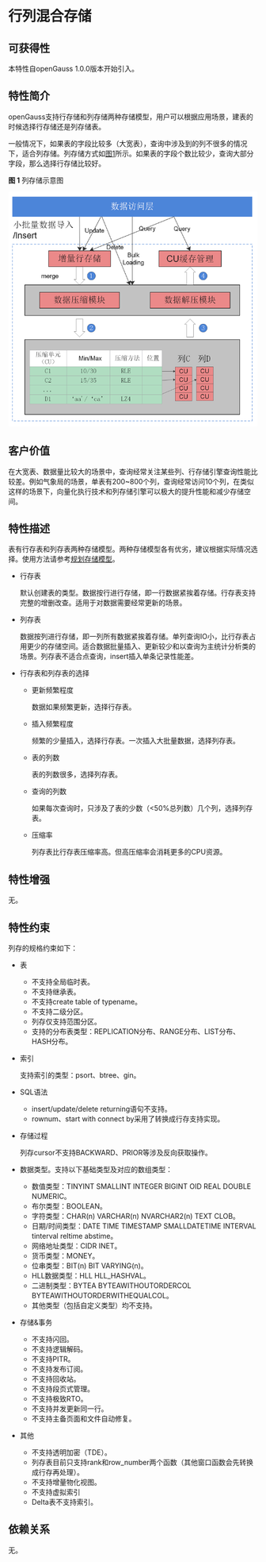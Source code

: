 # 行列混合存储<a name="ZH-CN_TOPIC_0000001151995063"></a>

## 可获得性<a name="section18007590"></a>

本特性自openGauss 1.0.0版本开始引入。

## 特性简介<a name="section27850590"></a>

openGauss支持行存储和列存储两种存储模型，用户可以根据应用场景，建表的时候选择行存储还是列存储表。

一般情况下，如果表的字段比较多（大宽表），查询中涉及到的列不很多的情况下，适合列存储。列存储方式如[图1](#fig114741818102620)所示。如果表的字段个数比较少，查询大部分字段，那么选择行存储比较好。

**图 1**  列存储示意图<a name="fig114741818102620"></a>  


![](figures/8-3行列混存引擎.png)

## 客户价值<a name="section49328722"></a>

在大宽表、数据量比较大的场景中，查询经常关注某些列、行存储引擎查询性能比较差。例如气象局的场景，单表有200\~800个列，查询经常访问10个列，在类似这样的场景下，向量化执行技术和列存储引擎可以极大的提升性能和减少存储空间。

## 特性描述<a name="section41305314"></a>

表有行存表和列存表两种存储模型。两种存储模型各有优劣，建议根据实际情况选择。使用方法请参考[规划存储模型](../DeveloperGuide/规划存储模型.md)。

-   行存表

    默认创建表的类型。数据按行进行存储，即一行数据紧挨着存储。行存表支持完整的增删改查。适用于对数据需要经常更新的场景。

-   列存表

    数据按列进行存储，即一列所有数据紧挨着存储。单列查询IO小，比行存表占用更少的存储空间。适合数据批量插入、更新较少和以查询为主统计分析类的场景。列存表不适合点查询，insert插入单条记录性能差。

-   行存表和列存表的选择
    -   更新频繁程度

        数据如果频繁更新，选择行存表。

    -   插入频繁程度

        频繁的少量插入，选择行存表。一次插入大批量数据，选择列存表。

    -   表的列数

        表的列数很多，选择列存表。

    -   查询的列数

        如果每次查询时，只涉及了表的少数（<50%总列数）几个列，选择列存表。

    -   压缩率

        列存表比行存表压缩率高。但高压缩率会消耗更多的CPU资源。



## 特性增强<a name="section36203513"></a>

无。

## 特性约束<a name="section06531946143616"></a>

列存的规格约束如下：

-   表
    -   不支持全局临时表。
    -   不支持继承表。
    -   不支持create table of typename。
    -   不支持二级分区。
    -   列存仅支持范围分区。
    -   支持的分布表类型：REPLICATION分布、RANGE分布、LIST分布、HASH分布。

-   索引

    支持索引的类型：psort、btree、gin。

-   SQL语法
    -   insert/update/delete returning语句不支持。
    -   rownum、start with connect by采用了转换成行存支持实现。

-   存储过程

    列存cursor不支持BACKWARD、PRIOR等涉及反向获取操作。

-   数据类型。支持以下基础类型及对应的数组类型：
    -   数值类型：TINYINT SMALLINT INTEGER BIGINT OID REAL DOUBLE NUMERIC。
    -   布尔类型：BOOLEAN。
    -   字符类型：CHAR\(n\) VARCHAR\(n\) NVARCHAR2\(n\) TEXT CLOB。
    -   日期/时间类型：DATE TIME TIMESTAMP SMALLDATETIME INTERVAL tinterval reltime abstime。
    -   网络地址类型：CIDR INET。
    -   货币类型：MONEY。
    -   位串类型：BIT\(n\) BIT VARYING\(n\)。
    -   HLL数据类型：HLL HLL\_HASHVAL。
    -   二进制类型：BYTEA BYTEAWITHOUTORDERCOL BYTEAWITHOUTORDERWITHEQUALCOL。
    -   其他类型（包括自定义类型）均不支持。

-   存储&事务
    -   不支持闪回。
    -   不支持逻辑解码。
    -   不支持PITR。
    -   不支持发布订阅。
    -   不支持回收站。
    -   不支持段页式管理。
    -   不支持极致RTO。
    -   不支持并发更新同一行。
    -   不支持主备页面和文件自动修复。

-   其他
    -   不支持透明加密（TDE）。
    -   列存表目前只支持rank和row\_number两个函数（其他窗口函数会先转换成行存再处理）。
    -   不支持增量物化视图。
    -   不支持虚拟索引
    -   Delta表不支持索引。

## 依赖关系<a name="section57396167"></a>

无。

